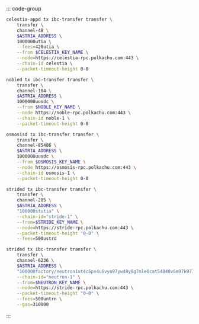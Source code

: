<!-- markdownlint-disable MD041 MD013 -->

::: code-group

```bash [From Celestia]
celestia-appd tx ibc-transfer transfer \
    transfer \
    channel-48 \
    $ASTRIA_ADDRESS \
    1000000utia \
    --fees=420utia \
    --from $CELESTIA_KEY_NAME \
    --node=https://celestia-rpc.polkachu.com:443 \
    --chain-id celestia \
    --packet-timeout-height 0-0
```

```bash [From Noble]
nobled tx ibc-transfer transfer \
    transfer \
    channel-104 \
    $ASTRIA_ADDRESS \
    1000000uusdc \
    --from $NOBLE_KEY_NAME \
    --node https://noble-rpc.polkachu.com:443 \
    --chain-id noble-1 \
    --packet-timeout-height 0-0
```

```bash [From Osmosis]
osmosisd tx ibc-transfer transfer \
    transfer \
    channel-85486 \
    $ASTRIA_ADDRESS \
    1000000uusdc \
    --from $OSMOSIS_KEY_NAME \
    --node https://osmosis-rpc.polkachu.com:443 \
    --chain-id osmosis-1 \
    --packet-timeout-height 0-0
```

```bash [From Stride]
strided tx ibc-transfer transfer \
    transfer \
    channel-285 \
    $ASTRIA_ADDRESS \
    "100000stutia" \
    --chain-id="stride-1" \
    --from=$STRIDE_KEY_NAME \
    --node=https://stride-rpc.polkachu.com:443 \
    --packet-timeout-height "0-0" \
    --fees=500ustrd
```

```bash [From Neutron]
strided tx ibc-transfer transfer \
    transfer \
    channel-6236 \
    $ASTRIA_ADDRESS \
    "100000factory/neutron1ut4c6pv4u6vyu97yw48y8g7mle0cat54848v6m97k977022lzxtsaqsgmq/udtia" \
    --chain-id="neutron-1" \
    --from=$NEUTRON_KEY_NAME \
    --node=https://stride-rpc.polkachu.com:443 \
    --packet-timeout-height "0-0" \
    --fees=500untrn \
    --gas=310000
```

:::

<!-- <Tabs>
  <TabItem value="From Celestia" label="From Celestia"> </TabItem>
  <TabItem value="From Noble" label="From Noble"> </TabItem>
  <TabItem value="From Osmosis" label="From Osmosis"> </TabItem>
  <TabItem value="From Stride" label="From Stride"> </TabItem>
</Tabs> -->
